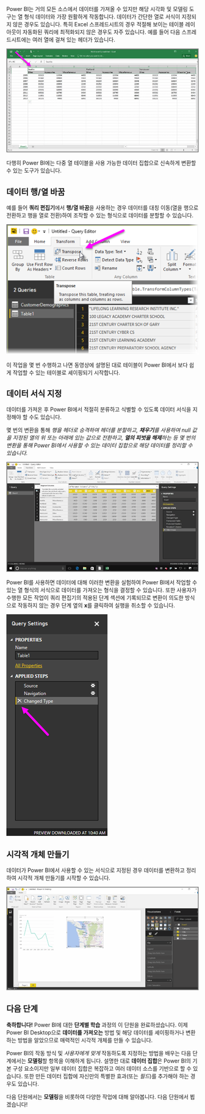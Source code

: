 Power BI는 거의 모든 소스에서 데이터를 가져올 수 있지만 해당 시각화 및 모델링 도구는 열 형식 데이터와 가장 원활하게 작동합니다. 데이터가 간단한 열로 서식이 지정되지 않은 경우도 있습니다. 특히 Excel 스프레드시트의 경우 적절해 보이는 테이블 레이아웃이 자동화된 쿼리에 최적화되지 않은 경우도 자주 있습니다. 예를 들어 다음 스프레드시트에는 여러 열에 걸쳐 있는 헤더가 있습니다.

![](media/1-5-cleaning-irregular-data/1-5_1.png)

다행히 Power BI에는 다중 열 테이블을 사용 가능한 데이터 집합으로 신속하게 변환할 수 있는 도구가 있습니다.

## <a name="transpose-data"></a>데이터 행/열 바꿈
예를 들어 **쿼리 편집기**에서 **행/열 바꿈**을 사용하는 경우 데이터를 대칭 이동(열을 행으로 전환하고 행을 열로 전환)하여 조작할 수 있는 형식으로 데이터를 분할할 수 있습니다.

![](media/1-5-cleaning-irregular-data/1-5_2.png)

이 작업을 몇 번 수행하고 나면 동영상에 설명된 대로 테이블이 Power BI에서 보다 쉽게 작업할 수 있는 테이블로 셰이핑되기 시작합니다.

## <a name="format-data"></a>데이터 서식 지정
데이터를 가져온 후 Power BI에서 적절히 분류하고 식별할 수 있도록 데이터 서식을 지정해야 할 수도 있습니다.

몇 번의 변환을 통해 *행을 헤더로 승격하여 헤더를 분할하고, **채우기**를 사용하여 null 값을 지정된 열의 위 또는 아래에 있는 값으로 전환하고, **열의 피벗을 해제**하는 등 몇 번의 변환을 통해 Power BI에서 사용할 수 있는 데이터 집합으로 해당 데이터를 정리할 수 있습니다.*

![](media/1-5-cleaning-irregular-data/1-5_3.png)

Power BI를 사용하면 데이터에 대해 이러한 변환을 실험하여 Power BI에서 작업할 수 있는 열 형식의 서식으로 데이터를 가져오는 형식을 결정할 수 있습니다. 또한 사용자가 수행한 모든 작업이 쿼리 편집기의 적용된 단계 섹션에 기록되므로 변환이 의도한 방식으로 작동하지 않는 경우 단계 옆의 **x**를 클릭하여 실행을 취소할 수 있습니다.

![](media/1-5-cleaning-irregular-data/1-5_5.png)

## <a name="create-visuals"></a>시각적 개체 만들기
데이터가 Power BI에서 사용할 수 있는 서식으로 지정된 경우 데이터를 변환하고 정리하여 시각적 개체 만들기를 시작할 수 있습니다.

![](media/1-5-cleaning-irregular-data/1-5_4.png)

## <a name="next-steps"></a>다음 단계
**축하합니다!** Power BI에 대한 **단계별 학습** 과정의 이 단원을 완료하셨습니다. 이제 Power BI Desktop으로 **데이터를 가져오는** 방법 및 해당 데이터를 셰이핑하거나 변환하는 방법을 알았으므로 매력적인 시각적 개체를 만들 수 있습니다.

Power BI의 작동 방식 및 *사용자에게 맞게* 작동하도록 지정하는 방법을 배우는 다음 단계에서는 **모델링**할 항목을 이해하게 됩니다. 설명한 대로 **데이터 집합**은 Power BI의 기본 구성 요소이지만 일부 데이터 집합은 복잡하고 여러 데이터 소스를 기반으로 할 수 있습니다. 또한 만든 데이터 집합에 자신만의 특별한 효과(또는 *필드*)를 추가해야 하는 경우도 있습니다.

다음 단원에서는 **모델링**을 비롯하여 다양한 작업에 대해 알아봅니다. 다음 단원에서 뵙겠습니다!

